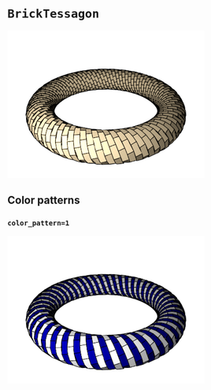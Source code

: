 # `BrickTessagon`

![BrickTessagon](../images/types/brick_tessagon.png)

## Color patterns

### `color_pattern=1`

![BrickTessagon color pattern 1](../images/types/brick_tessagon_color1.png)
